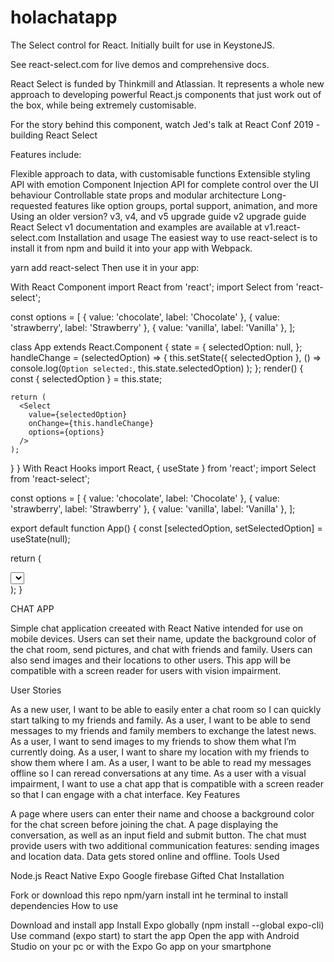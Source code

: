 # holachatapp
The Select control for React. Initially built for use in KeystoneJS.

See react-select.com for live demos and comprehensive docs.

React Select is funded by Thinkmill and Atlassian. It represents a whole new approach to developing powerful React.js components that just work out of the box, while being extremely customisable.

For the story behind this component, watch Jed's talk at React Conf 2019 - building React Select

Features include:

Flexible approach to data, with customisable functions
Extensible styling API with emotion
Component Injection API for complete control over the UI behaviour
Controllable state props and modular architecture
Long-requested features like option groups, portal support, animation, and more
Using an older version?
v3, v4, and v5 upgrade guide
v2 upgrade guide
React Select v1 documentation and examples are available at v1.react-select.com
Installation and usage
The easiest way to use react-select is to install it from npm and build it into your app with Webpack.

yarn add react-select
Then use it in your app:

With React Component
import React from 'react';
import Select from 'react-select';

const options = [
  { value: 'chocolate', label: 'Chocolate' },
  { value: 'strawberry', label: 'Strawberry' },
  { value: 'vanilla', label: 'Vanilla' },
];

class App extends React.Component {
  state = {
    selectedOption: null,
  };
  handleChange = (selectedOption) => {
    this.setState({ selectedOption }, () =>
      console.log(`Option selected:`, this.state.selectedOption)
    );
  };
  render() {
    const { selectedOption } = this.state;

    return (
      <Select
        value={selectedOption}
        onChange={this.handleChange}
        options={options}
      />
    );
  }
}
With React Hooks
import React, { useState } from 'react';
import Select from 'react-select';

const options = [
  { value: 'chocolate', label: 'Chocolate' },
  { value: 'strawberry', label: 'Strawberry' },
  { value: 'vanilla', label: 'Vanilla' },
];

export default function App() {
  const [selectedOption, setSelectedOption] = useState(null);

  return (
    <div className="App">
      <Select
        defaultValue={selectedOption}
        onChange={setSelectedOption}
        options={options}
      />
    </div>
  );
}



CHAT APP

Simple chat application creeated with React Native intended for use on mobile devices. Users can set their name, update the background color of the chat room, send pictures, and chat with friends and family. Users can also send images and their locations to other users. This app will be compatible with a screen reader for users with vision impairment.

User Stories

As a new user, I want to be able to easily enter a chat room so I can quickly start talking to my friends and family.
As a user, I want to be able to send messages to my friends and family members to exchange the latest news.
As a user, I want to send images to my friends to show them what I’m currently doing.
As a user, I want to share my location with my friends to show them where I am.
As a user, I want to be able to read my messages offline so I can reread conversations at any time.
As a user with a visual impairment, I want to use a chat app that is compatible with a screen reader so that I can engage with a chat interface.
Key Features

A page where users can enter their name and choose a background color for the chat screen before joining the chat.
A page displaying the conversation, as well as an input field and submit button.
The chat must provide users with two additional communication features: sending images and location data.
Data gets stored online and offline.
Tools Used

Node.js
React Native
Expo
Google firebase
Gifted Chat
Installation

Fork or download this repo
npm/yarn install int he terminal to install dependencies
How to use

Download and install app
Install Expo globally (npm install --global expo-cli)
Use command (expo start) to start the app
Open the app with Android Studio on your pc or with the Expo Go app on your smartphone
